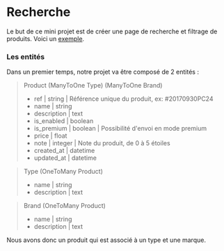 # Recherche

Le but de ce mini projet est de créer une page de recherche et filtrage de produits.
Voici un [exemple](https://www.amazon.fr/s/ref=sr_nr_n_1?fst=asa%3Aoff&rh=n%3A6359781031%2Ck%3Apates&keywords=pates&ie=UTF8&qid=1506586095&rnid=1703605031).

### Les entités 

Dans un premier temps, notre projet va être composé de 2 entités :

> Product (ManyToOne Type) (ManyToOne Brand)
> - ref         | string | Référence unique du produit, ex: #20170930PC24
> - name        | string
> - description | text
> - is_enabled  | boolean
> - is_premium  | boolean | Possibilité d'envoi en mode premium
> - price       | float 
> - note        | integer | Note du produit, de 0 à 5 étoiles
> - created_at  | datetime
> - updated_at  | datetime

> Type (OneToMany Product)
> - name | string
> - description | text

> Brand (OneToMany Product)
> - name | string
> - description | text

Nous avons donc un produit qui est associé à un type et une marque.
